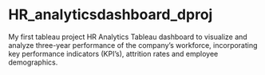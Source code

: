 # HR_analyticsdashboard_dproj
My first tableau project 
HR Analytics Tableau dashboard to visualize and analyze three-year performance of the company’s workforce, incorporating key performance indicators (KPI’s), attrition rates and employee demographics.
